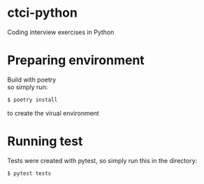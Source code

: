 # ctci-python
Coding interview exercises in Python

# Preparing environment
Build with poetry<br>
so simply run:
```sh
$ poetry install
```
to create the virual environment

# Running test
Tests were created with pytest, so simply run this in the directory:<br>
```sh
$ pytest tests
```
